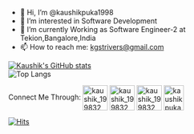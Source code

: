 - 👋 Hi, I’m @kaushikpuka1998
- 👀 I’m interested in Software Development
- 🌱 I’m currently Working as Software Engineer-2 at Tekion,Bangalore,India
- 📫 How to reach me: kgstrivers@gmail.com




[![Kaushik's GitHub stats](https://github-readme-stats.vercel.app/api?username=kaushikpuka1998&show_icons=true&theme=vue)](https://github.com/anuraghazra/github-readme-stats)</br>
![Top Langs](https://github-readme-stats.vercel.app/api/top-langs/?username=kaushikpuka1998&theme=tokyonight)</br>



<!---
kaushikpuka1998/kaushikpuka1998 is a ✨ special ✨ repository because its `README.md` (this file) appears on your GitHub profile.
You can click the Preview link to take a look at your changes.
--->



Connect Me Through:
<a href="https://www.linkedin.com/in/kaushik-g-886974109/" target="blank"><img align="center" src="https://cdn.worldvectorlogo.com/logos/linkedin-icon-2.svg" alt="kaushik_199832" height="50" width="50" /></a>
<a href="https://leetcode.com/kgstrivers/" target="blank"><img align="center" src="https://user-images.githubusercontent.com/36547915/97088991-45da5d00-1652-11eb-900f-80d106540f4f.png" alt="kaushik_199832" height="50" width="50" /></a>
<a href="https://www.codechef.com/users/kaushik_199832" target="blank"><img align="center" src="https://apk-dl.com/detail/image/com.codechef.ccdsap.invigilator.ccdsapinvigilator-w250.png" alt="kaushik_199832" height="50" width="50" /></a>
<a href="https://codeforces.com/profile/kaushikpuka1998" target="blank"><img align="center" src="https://1.bp.blogspot.com/-9CjsLRLqcT0/Wngzf_mmkiI/AAAAAAAABP4/mdX4LTooaEsvG7SCDQOS9wbUEpWrQ8hCACPcBGAYYCw/s1600/codeforce.png" alt="kaushikpuka1998" height="50" width="40" /></a>

[![Hits](https://hits.seeyoufarm.com/api/count/incr/badge.svg?url=https%3A%2F%2Fgithub.com%2Fkaushikpuka1998%2Fhit-counter&count_bg=%230CDD1D&title_bg=%23010000&icon=github.svg&icon_color=%2322FF00&title=hits&edge_flat=false)](https://hits.seeyoufarm.com)


